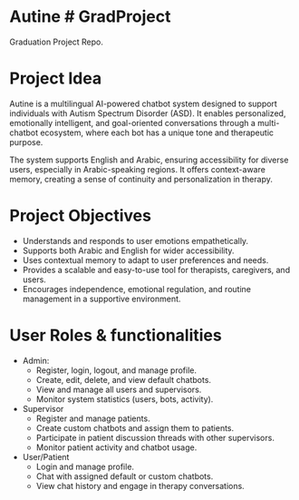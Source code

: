 # Autine # GradProject
Graduation Project Repo.

# Project Idea
Autine is a multilingual AI-powered chatbot system designed to support individuals with Autism Spectrum Disorder (ASD). It enables personalized, emotionally intelligent, and goal-oriented conversations through a multi-chatbot ecosystem, where each bot has a unique tone and therapeutic purpose.

The system supports English and Arabic, ensuring accessibility for diverse
users, especially in Arabic-speaking regions. It offers context-aware memory,
creating a sense of continuity and personalization in therapy.

# Project Objectives
- Understands and responds to user emotions empathetically.
- Supports both Arabic and English for wider accessibility.
- Uses contextual memory to adapt to user preferences and needs.
- Provides a scalable and easy-to-use tool for therapists, caregivers, and users.
- Encourages independence, emotional regulation, and routine management in a supportive environment.

# User Roles & functionalities
- Admin:
  - Register, login, logout, and manage profile.
  - Create, edit, delete, and view default chatbots.
  - View and manage all users and supervisors.
  - Monitor system statistics (users, bots, activity).
- Supervisor
  - Register and manage patients.
  - Create custom chatbots and assign them to patients.
  - Participate in patient discussion threads with other supervisors.
  - Monitor patient activity and chatbot usage.
- User/Patient
  - Login and manage profile.
  - Chat with assigned default or custom chatbots.
  - View chat history and engage in therapy conversations.
